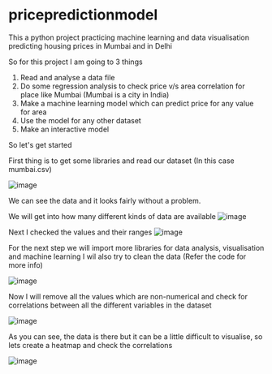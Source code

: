 # pricepredictionmodel
This a python project practicing machine learning and data visualisation predicting housing prices in Mumbai and in Delhi


So for this project I am going to 3 things
1) Read and analyse a data file
2) Do some regression analysis to check price v/s area correlation for place like Mumbai (Mumbai is a city in India)
3) Make a machine learning model which can predict price for any value for area
4) Use the model for any other dataset
5) Make an interactive model

So let's get started

First thing is to get some libraries and read our dataset (In this case mumbai.csv)

![image](https://user-images.githubusercontent.com/110551323/219977548-c76f5ef8-3eb2-430b-9311-ce859a950f66.png)

We can see the data and it looks fairly without a problem.

We will get into how many different kinds of data are available
![image](https://user-images.githubusercontent.com/110551323/219977643-54959211-76e7-46c5-a76f-292f8911f141.png)

Next I checked the values and their ranges
![image](https://user-images.githubusercontent.com/110551323/219977693-f0c207b9-88d6-4d68-b0d3-a1034aea392b.png)


For the next step we will import more libraries for data analysis, visualisation and machine learning
I wil also try to clean the data (Refer the code for more info)

![image](https://user-images.githubusercontent.com/110551323/219977785-d93a3c1b-091b-4be3-87e9-c55237f216f0.png)


Now I will remove all the values which are non-numerical and check for correlations between all the different variables in the dataset

![image](https://user-images.githubusercontent.com/110551323/219977838-94522013-a134-4b26-a93b-877ea6f98656.png)

As you can see, the data is there but it can be a little difficult to visualise, so lets create a heatmap and check the correlations

![image](https://user-images.githubusercontent.com/110551323/219977894-079d5516-7d13-4bbb-b61f-1f08195f5319.png)
